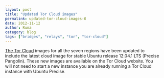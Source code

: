 ```yaml
---
layout: post
title: "Updated Tor Cloud images"
permalink: updated-tor-cloud-images-0
date: 2012-11-12
author: Runa
category: blog
tags: ["bridges", "relays", "tor", "tor-cloud"]
---
```


[The Tor Cloud](https://cloud.torproject.org/) images for all the seven regions have been updated to include the latest cloud image for stable Ubuntu release 12.04.1 LTS (Precise Pangolin). These new images are available on the Tor Cloud website. You will not need to start a new instance you are already running a Tor Cloud instance with Ubuntu Precise.

